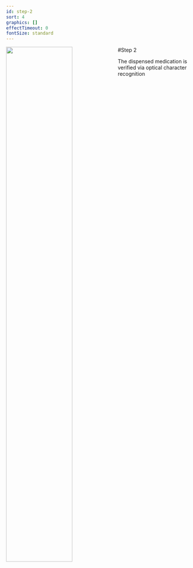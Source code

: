```yaml
---
id: step-2
sort: 4
graphics: []
effectTimeout: 0
fontSize: standard
---
```

#Step 2
<img align="left" width="60%" src="https://correctconsumer.com/assets/dispenser-demo.00_01_10_22.Still004.jpg">

The  dispensed medication is verified via optical character recognition
